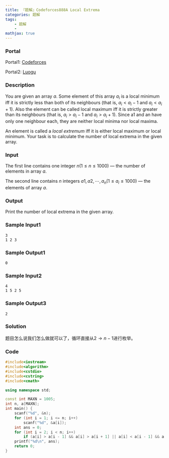 ```yaml
---
title: 『题解』Codeforces888A Local Extrema
categories: 题解
tags:
    - 题解
    - 
mathjax: true
---
```


### Portal

Portal1: [Codeforces](http://codeforces.com/problemset/problem/888/A)

Portal2: [Luogu](https://www.luogu.com.cn/problem/CF888A)

<!-- more -->

### Description

You are given an array $a$. Some element of this array $a_i$ is a local minimum iff it is strictly less than both of its neighbours (that is, $a_i < a_i - 1$ and $a_i < a_i + 1$). Also the element can be called local maximum iff it is strictly greater than its neighbours (that is, $a_i > a_i - 1$ and $a_i > a_i + 1$). Since a1 and an have only one neighbour each, they are neither local minima nor local maxima.

An element is called a *local extremum* iff it is either local maximum or local minimum. Your task is to calculate the number of local extrema in the given array.

### Input

The first line contains one integer $n (1 \le n \le 1000)$ — the number of elements in array $a$.

The second line contains $n$ integers $a1, a2,\cdots , a_n (1 \le a_i \le 1000)$ — the elements of array $a$.

### Output

Print the number of local extrema in the given array.

### Sample Input1

```
3
1 2 3
```

### Sample Output1

```
0
```

### Sample Input2

```
4
1 5 2 5
```

### Sample Output3

```
2
```

### Solution

题目怎么说我们怎么做就可以了，循环直接从$2 \to n - 1$进行枚举。

### Code

```cpp
#include<iostream>
#include<algorithm>
#include<cstdio>
#include<cstring>
#include<cmath>

using namespace std;

const int MAXN = 1005;
int n, a[MAXN];
int main() {
    scanf("%d", &n);
    for (int i = 1; i <= n; i++)
        scanf("%d", &a[i]);
    int ans = 0;
    for (int i = 2; i < n; i++)
        if (a[i] > a[i - 1] && a[i] > a[i + 1] || a[i] < a[i - 1] && a[i] < a[i + 1]) ans++;//按题目模拟
    printf("%d\n", ans);
    return 0;
}
```